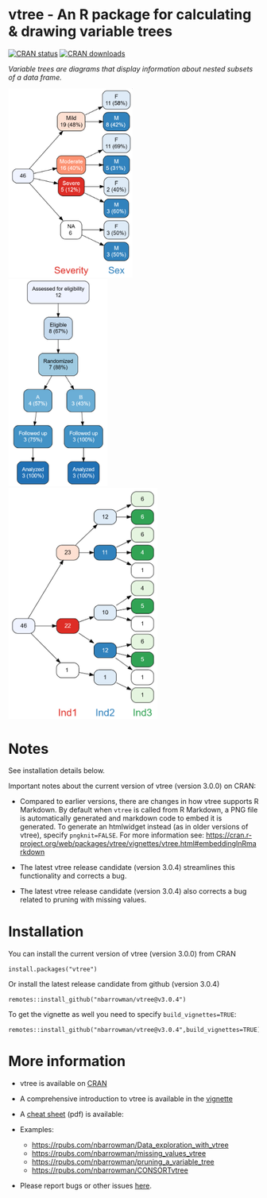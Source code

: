 vtree - An R package for calculating & drawing variable trees
=====

[![CRAN
status](http://www.r-pkg.org/badges/version/vtree)](https://cran.r-project.org/package=vtree)
[![CRAN
downloads](https://cranlogs.r-pkg.org/badges/grand-total/vtree)](https://cranlogs.r-pkg.org/badges/grand-total/vtree)

*Variable trees are diagrams that display information about nested subsets of a data frame.*

<img src="https://github.com/nbarrowman/vtree/blob/master/cheatsheets/png/v1.png" width="250">&nbsp;&nbsp;&nbsp;&nbsp;&nbsp;&nbsp;&nbsp;&nbsp;&nbsp;&nbsp;&nbsp;&nbsp;&nbsp;&nbsp;&nbsp;&nbsp;&nbsp;<img src="https://github.com/nbarrowman/vtree/blob/master/cheatsheets/png/t7.png" width="200">&nbsp;&nbsp;&nbsp;&nbsp;&nbsp;&nbsp;&nbsp;<img src="https://github.com/nbarrowman/vtree/blob/master/cheatsheets/png/t1.png" width="300">

# Notes

See installation details below.

Important notes about the current version of vtree (version 3.0.0) on CRAN:

* Compared to earlier versions, there are changes in how vtree supports R Markdown. By default when `vtree` is called from R Markdown, a PNG file is automatically generated and markdown code to embed it is generated. To generate an htmlwidget instead (as in older versions of vtree), specify `pngknit=FALSE`. For more information see: https://cran.r-project.org/web/packages/vtree/vignettes/vtree.html#embeddingInRmarkdown

* The latest vtree release candidate (version 3.0.4) streamlines this functionality and corrects a bug.

* The latest vtree release candidate (version 3.0.4) also corrects a bug related to pruning with missing values.

# Installation

You can install the current version of vtree (version 3.0.0) from CRAN

```
install.packages("vtree")
```

Or install the latest release candidate from github (version 3.0.4)

```
remotes::install_github("nbarrowman/vtree@v3.0.4")
```

To get the vignette as well you need to specify `build_vignettes=TRUE`:

```
remotes::install_github("nbarrowman/vtree@v3.0.4",build_vignettes=TRUE)
```

# More information

* vtree is available on [CRAN](https://cran.r-project.org/package=vtree)

* A comprehensive introduction to vtree is available in the [vignette](https://cran.r-project.org/web/packages/vtree/vignettes/vtree.html)

* A [cheat sheet](https://github.com/rstudio/cheatsheets/raw/master/vtree.pdf) (pdf) is available: 

* Examples: 
    * https://rpubs.com/nbarrowman/Data_exploration_with_vtree
    * https://rpubs.com/nbarrowman/missing_values_vtree
    * https://rpubs.com/nbarrowman/pruning_a_variable_tree
    * https://rpubs.com/nbarrowman/CONSORTvtree

* Please report bugs or other issues [here](https://github.com/nbarrowman/vtree/issues).
